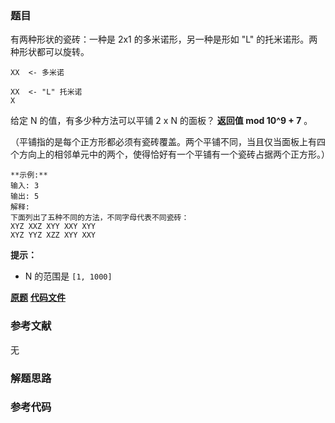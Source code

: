 ### 题目
有两种形状的瓷砖：一种是 2x1 的多米诺形，另一种是形如 "L" 的托米诺形。两种形状都可以旋转。

    
    
    XX  <- 多米诺
    
    XX  <- "L" 托米诺
    X
    

给定 N 的值，有多少种方法可以平铺 2 x N 的面板？ **返回值 mod 10^9 + 7** 。

（平铺指的是每个正方形都必须有瓷砖覆盖。两个平铺不同，当且仅当面板上有四个方向上的相邻单元中的两个，使得恰好有一个平铺有一个瓷砖占据两个正方形。）

    
    
    **示例:**
    输入: 3
    输出: 5
    解释: 
    下面列出了五种不同的方法，不同字母代表不同瓷砖：
    XYZ XXZ XYY XXY XYY
    XYZ YYZ XZZ XYY XXY

**提示：**

  * N  的范围是 `[1, 1000]`



 **[原题](https://leetcode-cn.com/problems/domino-and-tromino-tiling/)**    **[代码文件]()**


### 参考文献
无

### 解题思路




### 参考代码

```go


```




